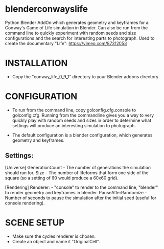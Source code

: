 blenderconwayslife
==================

Python Blender AddOn which generates geometry and keyframes for a Conway's Game of Life simulation in Blender. Can also be run from the command line to quickly experiment with random seeds and size configurations and the search for interesting parts to photograph. Used to create the documentary "Life": https://vimeo.com/87312053


INSTALLATION
============
- Copy the "conway_life_0_9_1" directory to your Blender addons directory.


CONFIGURATION
=============
- To run from the command line, copy golconfig.cfg.console to golconfig.cfg.
Running from the commandline gives you a way to very quickly play with random
seeds and sizes in order to determine what settings will produce an interesting
simulation to photograph.

- The default configuration is a blender configuration, which generates geometry
and keyframes.

Settings:
---------
[Universe]
GenerationCount - The number of generations the simulation should run for.
Size - The number of lifeforms that form one side of the square (so a setting of
  60 would produce a 60x60 grid).

[Rendering]
Renderer: - "console" to render to the command line, "blender" to render
  geometry and keyframes in blender.
PauseAfterRandomize - Number of seconds to pause the simulation after the
  initial seed (useful for console rendering).


SCENE SETUP
===========
- Make sure the cycles renderer is chosen.
- Create an object and name it "OriginalCell".
